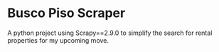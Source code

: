 # Busco Piso Scraper

A python project using Scrapy==2.9.0 to simplify the search for rental properties for my upcoming move.
